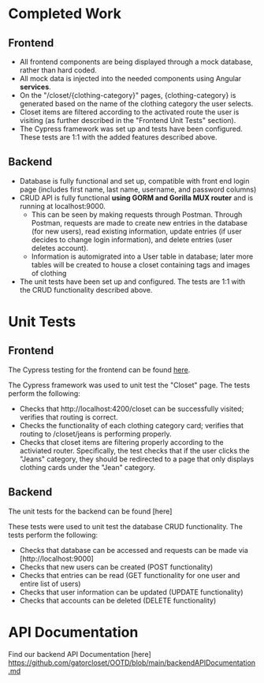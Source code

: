 # Completed Work
## Frontend
- All frontend components are being displayed through a mock database, rather than hard coded.
- All mock data is injected into the needed components using Angular **services**.
- On the "/closet/{clothing-category}" pages, {clothing-category} is generated based on the name of the clothing category the user selects.
- Closet items are filtered according to the activated route the user is visiting (as further described in the "Frontend Unit Tests" section).
- The Cypress framework was set up and tests have been configured. These tests are 1:1 with the added features described above.

## Backend
- Database is fully functional and set up, compatible with front end login page (includes first name, last name, username, and password columns)
- CRUD API is fully functional **using GORM and Gorilla MUX router** and is running at localhost:9000.
  - This can be seen by making requests through Postman. Through Postman, requests are made to create new entries in the database (for new users), read existing information, update entries (if user decides to change login information), and delete entries (user deletes account). 
  - Information is automigrated into a User table in database; later more tables will be created to house a closet containing tags and images of clothing
- The unit tests have been set up and configured. The tests are 1:1 with the CRUD functionality described above.

# Unit Tests
## Frontend
The Cypress testing for the frontend can be found [here](https://github.com/gatorcloset/OOTD/blob/closet/cypress/e2e/closet.cy.ts).

The Cypress framework was used to unit test the "Closet" page. The tests perform the following:
- Checks that http://localhost:4200/closet can be successfully visited; verifies that routing is correct.
- Checks the functionality of each clothing category card; verifies that routing to /closet/jeans is performing properly.
- Checks that closet items are filtering properly according to the activiated router. Specifically, the test checks that if the user clicks the "Jeans" category, they should be redirected to a page that only displays clothing cards under the "Jean" category.

## Backend
The unit tests for the backend can be found [here]

These tests were used to unit test the database CRUD functionality. The tests perform the following:
- Checks that database can be accessed and requests can be made via [http://localhost:9000]
- Checks that new users can be created (POST functionality)
- Checks that entries can be read (GET functionality for one user and entire list of users)
- Checks that user information can be updated (UPDATE functionality)
- Checks that accounts can be deleted (DELETE functionality)

# API Documentation
Find our backend API Documentation [here] https://github.com/gatorcloset/OOTD/blob/main/backendAPIDocumentation.md

